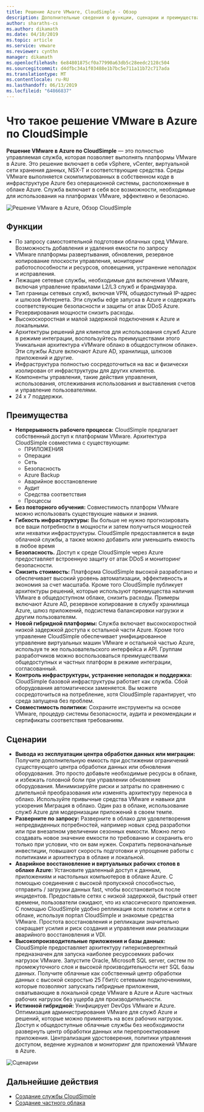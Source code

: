 ```yaml
---
title: Решение Azure VMware, CloudSimple - Обзор
description: Дополнительные сведения о функции, сценарии и преимущества решения VMware в Azure, службой CloudSimple.
author: sharaths-cs
ms.author: dikamath
ms.date: 04/10/2019
ms.topic: article
ms.service: vmware
ms.reviewer: cynthn
manager: dikamath
ms.openlocfilehash: 6e84801875cf0a77990a63db5c28eedc2128c504
ms.sourcegitcommit: d4dfbc34a1f03488e1b7bc5e711a11b72c717ada
ms.translationtype: MT
ms.contentlocale: ru-RU
ms.lasthandoff: 06/13/2019
ms.locfileid: "64866837"
---
```

# <a name="what-is-vmware-solution-on-azure-by-cloudsimple"></a>Что такое решение VMware в Azure по CloudSimple

**Решение VMware в Azure по CloudSimple** — это полностью управляемая служба, которая позволяет выполнять платформы VMware в Azure. Это решение включает в себя vSphere, vCenter, виртуальной сети хранения данных, NSX-T и соответствующие средства.
Среды VMware выполняется скомпилированных в собственном коде в инфраструктуре Azure без операционной системы, расположенные в облаке Azure. Служба включает в себя все возможности, необходимые для использования на платформах VMware, эффективно и безопасно.

![Решение VMware в Azure, Обзор CloudSimple](media/azure-vmware-solution-by-cloudsimple.png)

## <a name="features"></a>Функции

* По запросу самостоятельной подготовки облачных сред VMware. Возможность добавления и удаления емкости по запросу
* VMware платформы развертывания, обновления, резервное копирование плоскости управления, мониторинг работоспособности и ресурсов, оповещения, устранение неполадок и исправления.
* Лежащие сетевые службы, необходимые для включения VMware, включая управление правилами L2/L3 служб и брандмауэра.
* Тип границы сетевых служб, включая VPN, общедоступный IP-адрес и шлюзов Интернета. Эти службы edge запуска в Azure и содержать соответствующие безопасности и защиты от атак DDoS Azure.
* Резервирования мощности снизить расходы.
* Высокоскоростная и малой задержкой подключения к Azure и локальными.
* Архитектуры решений для клиентов для использования служб Azure в режиме интеграции, воспользуйтесь преимуществами этого Уникальная архитектура «VMware облако в общедоступном облаке». Эти службы Azure включают Azure AD, хранилища, шлюзов приложений и другие.
* Инфраструктура полностью сосредоточиться на вас и физически изолирован от инфраструктуры для других клиентов.
* Компоненты управления, такие действия управления, использования, отслеживания использования и выставления счетов и управление пользователями.
* 24 x 7 поддержки.

## <a name="benefits"></a>Преимущества

* **Непрерывность рабочего процесса:** CloudSimple предлагает собственный доступ к платформам VMware. Архитектура CloudSimple совместима с существующим:
  * ПРИЛОЖЕНИЯ
  * Операции
  * Сеть
  * Безопасность
  * Azure Backup
  * Аварийное восстановление
  * Аудит
  * Средства соответствия
  * Процессы
* **Без повторного обучения:** Совместимость платформ VMware можно использовать существующие навыки и знания.
* **Гибкость инфраструктуры:** Вы больше не нужно прогнозировать все ваши потребности в мощности и затем получиться мощностей или нехватки инфраструктуры. CloudSimple предоставляется в виде облачной службы, а также можно добавить или уменьшить емкость в любое время
* **Безопасность.** Доступ к среде CloudSimple через Azure предоставляет встроенную защиту от атак DDoS и мониторинг безопасности.
* **Снизить стоимость:** Платформа CloudSimple высокой разработано и обеспечивает высокий уровень автоматизации, эффективность и экономия за счет масштаба. Кроме того CloudSimple публикует архитектуры решений, которые используют преимущества наличия VMware в общедоступном облаке, снизить расходы. Примеры включают Azure AD, резервное копирование в службу хранилища Azure, шлюз приложений, подсистема балансировки нагрузки и другим пользователям.
* **Новой гибридной платформы:** Служба включает высокоскоростной низкой задержкой доступа к остальной части Azure. Кроме того управление CloudSimple обеспечивает унифицированное управление виртуальных машин VMware и остальной частью Azure, используя те же пользовательского интерфейса и API. Группам разработчиков можно воспользоваться преимуществами общедоступных и частных платформ в режиме интеграции, согласованный.
* **Контроль инфраструктуры, устранение неполадок и поддержка:** CloudSimple базовой инфраструктуры работает как служба. Сбой оборудования автоматически заменяется. Вы можете сосредоточиться на потребление, хотя CloudSimple гарантирует, что среда запущена без проблем.
* **Совместимость политики:** Сохраните инструменты на основе VMware, процедур системы безопасности, аудита и рекомендации и сертификаты соответствия требованиям.

## <a name="scenarios"></a>Сценарии

* **Вывода из эксплуатации центра обработки данных или миграции:** Получите дополнительную емкость при достижении ограничений существующего центра обработки данных или обновления оборудования. Это просто добавьте необходимые ресурсы в облаке, и избежать головной боли при управлении обновление оборудования. Минимизируйте риски и затраты по сравнению с длительной преобразования или изменять архитектуру переноса в облако. Используйте привычные средства VMware и навыки для ускорения Миграция в облако. Один раз в облаке, использование служб Azure для модернизации приложений в своем темпе.
* **Разверните по запросу:** Разверните в облако для удовлетворения непредвиденных потребностей, например новых сред разработки или при внезапном увеличении сезонных емкости. Можно легко создавать новое значение емкости по требованию и сохранить его только при условии, что он вам нужен. Сократить первоначальные инвестиции, повышают скорость подготовки и упрощение работы с политиками и архитектура в облаке и локальной.
* **Аварийное восстановление и виртуальных рабочих столов в облаке Azure:** Установите удаленный доступ к данным, приложениям и настольных компьютеров в облаке Azure. С помощью соединения с высокой пропускной способностью, отправить / загрузки данных fast, чтобы восстановиться после инцидентов. Предоставьте сетях с низкой задержкой, быстрый ответ времени, пользователи ожидают, что из классического приложения. С помощью CloudSimple удобно репликация всех политик и сети в облаке, используя портал CloudSimple и знакомые средства VMware. Простота восстановления и репликации значительно сокращает усилия и риск создания и управления ими реализации аварийного восстановления и VDI.
* **Высокопроизводительные приложения и базы данных:** CloudSimple предоставляет архитектуру гиперконвергентный предназначен для запуска наиболее ресурсоемких рабочих нагрузок VMware. Запустите Oracle, Microsoft SQL server, систем по промежуточного слоя и высокой производительности нет SQL базы данных. Получите облачные как собственный центр обработки данных с высокой скоростью 25 Гбит/с сетевыми подключениями, которые позволяют запускать гибридные приложения, охватывающие в локальной среде VMware в Azure и Azure частных рабочих нагрузок без ущерба для производительности.
* **Истинной гибридной:** Унифицирует DevOps VMware и Azure. Оптимизация администрирования VMware для служб Azure и решений, которые можно применять на всех рабочих нагрузок. Доступ к общедоступные облачные службы без необходимости развернуть центр обработки данных или перепроектирование приложения. Централизация удостоверения, политики управления доступом, ведение журналов и мониторинг для приложений VMware в Azure.

![Сценарии](media/cloudsimple-scenarios.png)

## <a name="next-steps"></a>Дальнейшие действия

* [Создание службы CloudSimple](quickstart-create-cloudsimple-service.md)
* [Создание частного облака](quickstart-create-private-cloud.md)